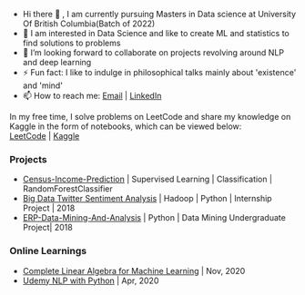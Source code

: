 -  Hi there 👋 , I am currently pursuing Masters in Data science at University Of British Columbia(Batch of 2022)
-  💞️ I am interested in Data Science and like to create ML and statistics to find solutions to problems
-  👀 I’m looking forward to collaborate on projects revolving around NLP and deep learning
-  ⚡ Fun fact: I like to indulge in philosophical talks mainly about 'existence' and 'mind'
-  📫 How to reach me: [Email](navyad265@gmail.com) | [LinkedIn](https://www.linkedin.com/in/navya-dahiya/)

In my free time, I solve problems on LeetCode and share my knowledge on Kaggle in the form of notebooks, which can be viewed below:  
[LeetCode](https://leetcode.com/Navya_Dahiya/) | [Kaggle](https://www.kaggle.com/navya265)

### Projects
- [Census-Income-Prediction](https://github.com/nd265/census-income-prediction) | Supervised Learning | Classification | RandomForestClassifier
- [Big Data Twitter Sentiment Analysis](https://github.com/nd265/Big-Data-Twitter-Sentiment-Analysis) | Hadoop | Python | Internship Project | 2018
- [ERP-Data-Mining-And-Analysis](https://github.com/nd265/ERP-Analysis-and-Course-Recommendation-System) | Python | Data Mining Undergraduate Project| 2018


### Online Learnings
- [Complete Linear Algebra for Machine Learning](https://www.udemy.com/certificate/UC-9acbaaba-2443-430a-87ad-51e655d8602a/) | Nov, 2020
- [Udemy NLP with Python](https://www.udemy.com/certificate/UC-a2855f73-9b80-4c32-87c9-f61f7283bf66/) | Apr, 2020
